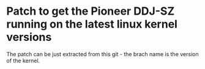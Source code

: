# Patch to get the Pioneer DDJ-SZ running on the latest linux kernel versions
The patch can be just extracted from this git - the brach name is the version of the kernel.


